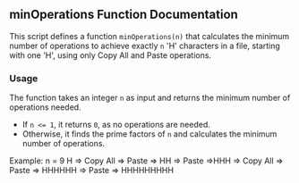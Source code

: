 ## minOperations Function Documentation

This script defines a function `minOperations(n)` that calculates the minimum number of operations to achieve exactly `n` 'H' characters in a file, starting with one 'H', using only Copy All and Paste operations.

### Usage
The function takes an integer `n` as input and returns the minimum number of operations needed.

- If `n <= 1`, it returns `0`, as no operations are needed.
- Otherwise, it finds the prime factors of `n` and calculates the minimum number of operations.

Example:
n = 9 
H => Copy All => Paste => HH => Paste =>HHH => Copy All => Paste => HHHHHH => Paste => HHHHHHHHH